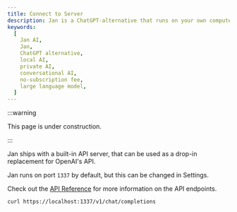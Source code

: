 ```yaml
---
title: Connect to Server
description: Jan is a ChatGPT-alternative that runs on your own computer, with a local API server.
keywords:
  [
    Jan AI,
    Jan,
    ChatGPT alternative,
    local AI,
    private AI,
    conversational AI,
    no-subscription fee,
    large language model,
  ]
---
```


:::warning

This page is under construction.

:::

Jan ships with a built-in API server, that can be used as a drop-in replacement for OpenAI's API.

Jan runs on port `1337` by default, but this can be changed in Settings.

Check out the [API Reference](/api-reference) for more information on the API endpoints.

```
curl https://localhost:1337/v1/chat/completions

```
